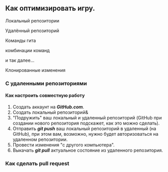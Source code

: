 ## Как оптимизировать игру.

Локальный репозитории

Удалённый репозиторий

Команды гита

комбинации команд

и так далее...

Клонированные изменения

### С удаленными репозиториями

#### Как настроить совместную работу

1. Создать аккаунт на ***GitHub.com***.
2. Создать локальный репозиторий&
3. "Подружить" ваш локальный и удаленный репозиторий (GitHub при создании нового репозитория подскажет, как это можно сделать).
4. Отправить ***git push*** ваш локальный репозиторий в удаленный (на GitHub), при этом вам, возможно, нужно будет авторизоваться на удаленном репозитории.
5. Провести изменения "с другого компьютера".
6. Выкачать  ***git pull*** актуальное состояние из удаленного репозитория.

### Как сделать pull request
